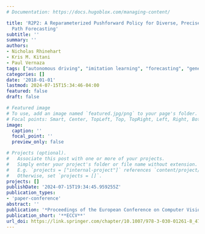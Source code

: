 ```yaml
---
# Documentation: https://docs.hugoblox.com/managing-content/

title: 'R2P2: A Reparameterized Pushforward Policy for Diverse, Precise Generative
  Path Forecasting'
subtitle: ''
summary: ''
authors:
- Nicholas Rhinehart
- Kris M. Kitani
- Paul Vernaza
tags: ["autonomous driving", "imitation learning", "forecasting", "generative models", "machine learning", "reward learning"]
categories: []
date: '2018-01-01'
lastmod: 2024-07-15T15:34:46-04:00
featured: false
draft: false

# Featured image
# To use, add an image named `featured.jpg/png` to your page's folder.
# Focal points: Smart, Center, TopLeft, Top, TopRight, Left, Right, BottomLeft, Bottom, BottomRight.
image:
  caption: ''
  focal_point: ''
  preview_only: false

# Projects (optional).
#   Associate this post with one or more of your projects.
#   Simply enter your project's folder or file name without extension.
#   E.g. `projects = ["internal-project"]` references `content/project/deep-learning/index.md`.
#   Otherwise, set `projects = []`.
projects: []
publishDate: '2024-07-15T19:34:45.959255Z'
publication_types:
- 'paper-conference'
abstract: ''
publication: '*Proceedings of the European Conference on Computer Vision*'
publication_short: '**ECCV**'
url_doi: https://link.springer.com/chapter/10.1007/978-3-030-01261-8_47
---
```

